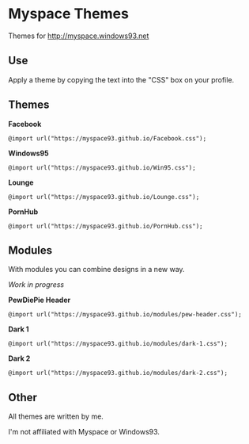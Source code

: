 # Myspace Themes

Themes for http://myspace.windows93.net


## Use

Apply a theme by copying the text into the "CSS" box on your profile.


## Themes

**Facebook**

    @import url("https://myspace93.github.io/Facebook.css");

**Windows95**

    @import url("https://myspace93.github.io/Win95.css");

**Lounge**
  
    @import url("https://myspace93.github.io/Lounge.css");

**PornHub**

    @import url("https://myspace93.github.io/PornHub.css");


## Modules

With modules you can combine designs in a new way.

*Work in progress*

**PewDiePie Header**

    @import url("https://myspace93.github.io/modules/pew-header.css");

**Dark 1**

    @import url("https://myspace93.github.io/modules/dark-1.css");

**Dark 2**

    @import url("https://myspace93.github.io/modules/dark-2.css");


## Other

All themes are written by me.

I'm not affiliated with Myspace or Windows93.
